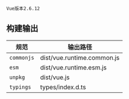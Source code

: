 

` Vue版本2.6.12 `


## 构建输出

| 规范 | 输出路径 |
| --  | -- |
| `commonjs` | dist/vue.runtime.common.js |
| `esm` | dist/vue.runtime.esm.js |
| `unpkg` | dist/vue.js |
| `typings` | types/index.d.ts |
